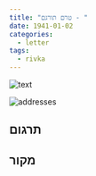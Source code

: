 ```yaml
---
title: "טרם תורגם - "
date: 1941-01-02
categories:
  - letter
tags:
  - rivka
---
```


![text](/pupko-papers/assets/images/1941-01-02-content.jpg)

![addresses](/pupko-papers/assets/images/1941-01-02-addresses.jpg)

## תרגום


## מקור
